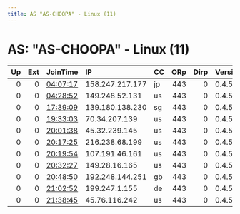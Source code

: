 ```yaml
---
title: AS "AS-CHOOPA" - Linux (11)
---
```


# AS: "AS-CHOOPA" - Linux (11)

|   Up |   Ext | JoinTime                                                                                            | IP              | CC   |   ORp |   Dirp | Version   | Contact   | Nickname   |   eFamMembers |
|-----:|------:|:----------------------------------------------------------------------------------------------------|:----------------|:-----|------:|-------:|:----------|:----------|:-----------|--------------:|
|    0 |     0 | [04:07:17](https://metrics.torproject.org/rs.html#details/FCBADDB83817BC4225617A3B0B92F5675EE46599) | 158.247.217.177 | jp   |   443 |      0 | 0.4.5.10  | None      | Unnamed    |             1 |
|    0 |     0 | [04:28:52](https://metrics.torproject.org/rs.html#details/36E9F116154E10C7648CA90462FED0A2F8F5A9AA) | 149.248.52.131  | us   |   443 |      0 | 0.4.5.10  | None      | Unnamed    |             1 |
|    0 |     0 | [17:39:09](https://metrics.torproject.org/rs.html#details/8E98EABCEB4D2947746F4CFC10CC9D88AAA22E7D) | 139.180.138.230 | sg   |   443 |      0 | 0.4.5.10  | None      | Unnamed    |             1 |
|    0 |     0 | [19:33:03](https://metrics.torproject.org/rs.html#details/66E3D362BBFD2A7B1CD746FF7826AC9118DECF0E) | 70.34.207.139   | us   |   443 |      0 | 0.4.5.10  | None      | Unnamed    |             1 |
|    0 |     0 | [20:01:38](https://metrics.torproject.org/rs.html#details/53A2F432E250FC7A3C753F644402B933BA1C27C3) | 45.32.239.145   | us   |   443 |      0 | 0.4.5.10  | None      | Unnamed    |             1 |
|    0 |     0 | [20:17:25](https://metrics.torproject.org/rs.html#details/36CE23FDCADED3F50A0F871AFD4714E602BC4498) | 216.238.68.199  | us   |   443 |      0 | 0.4.5.10  | None      | Unnamed    |             1 |
|    0 |     0 | [20:19:54](https://metrics.torproject.org/rs.html#details/8C35B4AAE4026632094F378EAB665A63B41F2C62) | 107.191.46.161  | us   |   443 |      0 | 0.4.5.10  | None      | Unnamed    |             1 |
|    0 |     0 | [20:32:27](https://metrics.torproject.org/rs.html#details/9A671408A1F3BA4E02C7C0DBC2129119C21BFD31) | 149.28.16.165   | us   |   443 |      0 | 0.4.5.10  | None      | Unnamed    |             1 |
|    0 |     0 | [20:48:50](https://metrics.torproject.org/rs.html#details/0264A522E66C6C7EA64C19CA6D518B69888E0121) | 192.248.144.251 | gb   |   443 |      0 | 0.4.5.10  | None      | Unnamed    |             1 |
|    0 |     0 | [21:02:52](https://metrics.torproject.org/rs.html#details/E3D99FDF9ABEAA6EF2FD0C5E337086634688D612) | 199.247.1.155   | de   |   443 |      0 | 0.4.5.10  | None      | Unnamed    |             1 |
|    0 |     0 | [21:38:45](https://metrics.torproject.org/rs.html#details/0E139BC044F5C2CC6EE2EC1F8A1E478FE0BE9750) | 45.76.116.242   | us   |   443 |      0 | 0.4.5.10  | None      | Unnamed    |             1 |
